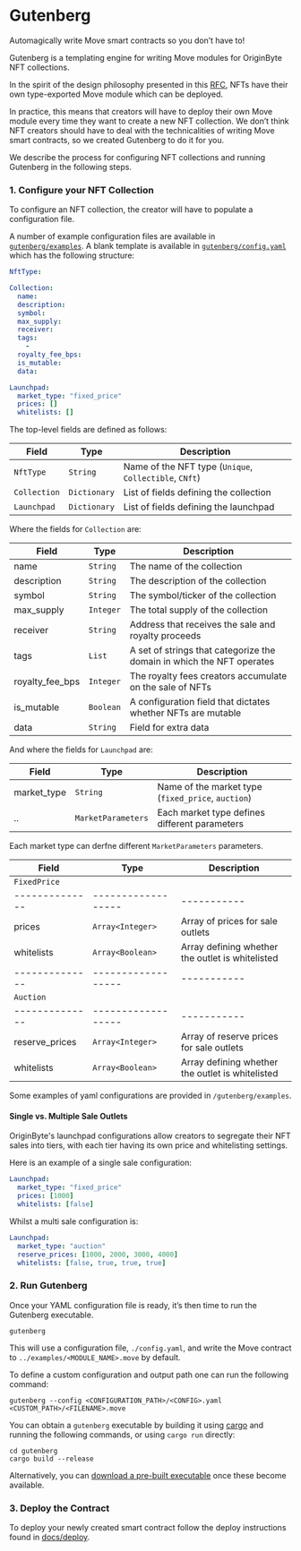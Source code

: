 # Gutenberg

Automagically write Move smart contracts so you don’t have to!

Gutenberg is a templating engine for writing Move modules for OriginByte NFT collections.

In the spirit of the design philosophy presented in this [RFC](https://github.com/MystenLabs/sui/blob/a49613a52d1556386464be7d138c379773f35499/sui_programmability/examples/nft_standard/README.md), NFTs have their own type-exported Move module which can be deployed.

In practice, this means that creators will have to deploy their own Move module every time they want to create a new NFT collection. We don’t think NFT creators should have to deal with the technicalities of writing Move smart contracts, so we created Gutenberg to do it for you.

We describe the process for configuring NFT collections and running Gutenberg in the following steps.

### 1. Configure your NFT Collection

To configure an NFT collection, the creator will have to populate a configuration file.

A number of example configuration files are available in [`gutenberg/examples`](./examples).
A blank template is available in [`gutenberg/config.yaml`](./config.yaml) which has the following structure:

```yaml
NftType:

Collection:
  name:
  description:
  symbol:
  max_supply:
  receiver:
  tags:
    -
  royalty_fee_bps:
  is_mutable:
  data:

Launchpad:
  market_type: "fixed_price"
  prices: []
  whitelists: []
```

The top-level fields are defined as follows:

| Field            | Type          | Description |
| ---------------- | ------------- | ----------- |
| `NftType`        | `String`      | Name of the NFT type (`Unique`, `Collectible`, `CNft`) |
| `Collection`     | `Dictionary`  | List of fields defining the collection |
| `Launchpad`      | `Dictionary`  | List of fields defining the launchpad |

Where the fields for `Collection` are:

| Field           | Type       | Description |
| --------------- | ---------- | ----------- |
| name            | `String`   | The name of the collection |
| description     | `String`   | The description of the collection |
| symbol          | `String`   | The symbol/ticker of the collection |
| max_supply      | `Integer`  | The total supply of the collection |
| receiver        | `String`   | Address that receives the sale and royalty proceeds |
| tags            | `List`     | A set of strings that categorize the domain in which the NFT operates |
| royalty_fee_bps | `Integer`  | The royalty fees creators accumulate on the sale of NFTs |
| is_mutable      | `Boolean`  | A configuration field that dictates whether NFTs are mutable |
| data            | `String`   | Field for extra data |

And where the fields for `Launchpad` are:

| Field        | Type               | Description |
| ------------ | ------------------ | ----------- |
| market_type  | `String`           | Name of the market type (`fixed_price`, `auction`) |
| ..           | `MarketParameters` | Each market type defines different parameters |

Each market type can derfne different `MarketParameters` parameters.

| Field          | Type               | Description |
| -------------- | ------------------ | ----------- |
| `FixedPrice`   |                    |             |
| -------------- | ------------------ | ----------- |
| prices         | `Array<Integer>`   | Array of prices for sale outlets |
| whitelists     | `Array<Boolean>`   | Array defining whether the outlet is whitelisted |
| -------------- | ------------------ | ----------- |
| `Auction`      |                    |             |
| -------------- | ------------------ | ----------- |
| reserve_prices | `Array<Integer>`   | Array of reserve prices for sale outlets |
| whitelists     | `Array<Boolean>`   | Array defining whether the outlet is whitelisted |

Some examples of yaml configurations are provided in `/gutenberg/examples`.

#### Single vs. Multiple Sale Outlets

OriginByte's launchpad configurations allow creators to segregate their NFT sales into tiers, with each tier having its own price and whitelisting settings.

Here is an example of a single sale configuration:

```yaml
Launchpad:
  market_type: "fixed_price"
  prices: [1000]
  whitelists: [false]
```

Whilst a multi sale configuration is:

```yaml
Launchpad:
  market_type: "auction"
  reserve_prices: [1000, 2000, 3000, 4000]
  whitelists: [false, true, true, true]
```

### 2. Run Gutenberg

Once your YAML configuration file is ready, it’s then time to run the Gutenberg executable.

```shell
gutenberg
```

This will use a configuration file, `./config.yaml`, and write the Move contract to `../examples/<MODULE_NAME>.move` by default.

To define a custom configuration and output path one can run the following command:

```shell
gutenberg --config <CONFIGURATION_PATH>/<CONFIG>.yaml <CUSTOM_PATH>/<FILENAME>.move
```

You can obtain a `gutenberg` executable by building it using [cargo](https://doc.rust-lang.org/cargo/getting-started/installation.html) and running the following commands, or using `cargo run` directly:

```shell
cd gutenberg
cargo build --release
```

Alternatively, you can [download a pre-built executable](https://github.com/Origin-Byte/nft-protocol/tags) once these become available.

### 3. Deploy the Contract

To deploy your newly created smart contract follow the deploy instructions found in [docs/deploy](../docs/deploy.md).
